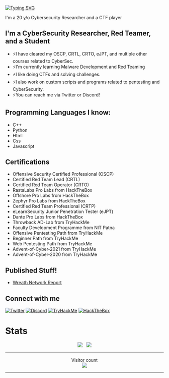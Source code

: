 [![Typing SVG](https://readme-typing-svg.herokuapp.com?color=13D3CB&size=22&vCenter=true&multiline=true&width=397&height=49&lines=Hey+there+%F0%9F%91%8B!+I'm+Cipher007)](https://git.io/typing-svg)

I'm a 20 y/o Cybersecurity Researcher and a CTF player

## I'm a CyberSecurity Researcher, Red Teamer, and a Student

* ⚡I have cleared my OSCP, CRTL, CRTO, eJPT, and multiple other courses related to CyberSec.
* ⚡I'm currently learning Malware Development and Red Teaming
* ⚡I like doing CTFs and solving challenges.
* ⚡I also work on custom scripts and programs related to pentesting and CyberSecurity.
* ⚡You can reach me via Twitter or Discord!

## Programming Languages I know:

* C++
* Python
* Html
* Css
* Javascript 

## Certifications 

* Offensive Security Certified Professional (OSCP)
* Certified Red Team Lead (CRTL)
* Certified Red Team Operator (CRTO)
* RastaLabs Pro Labs from HackTheBox
* Offshore Pro Labs from HackTheBox
* Zephyr Pro Labs from HackTheBox
* Certified Red Team Professional (CRTP)
* eLearnSecurity Junior Penetration Tester (eJPT)
* Dante Pro Labs  from HackTheBox
* Throwback AD-Lab from TryHackMe
* Faculty Development Programme from NIT Patna
* Offensive Pentesting Path from TryHackMe
* Beginner Path from TryHackMe
* Web Pentesting Path from TryHackMe
* Advent-of-Cyber-2021 from TryHackMe
* Advent-of-Cyber-2020 from TryHackMe

## Published Stuff!

* [Wreath Network Report](https://drive.google.com/file/d/17_V8oOHD1WEFaSlDdO0M6rbQHQ0T84n7/view)

## Connect with me

[![Twitter](assets/twitter-logo.png)][Twitter]
[![Discord](assets/discord-logo.png)][Discord]
[![TryHackMe](assets/thm-logo.png)][TryHackMe]
[![HackTheBox](assets/htb-logo.png)][HackTheBox]  


# Stats 

<p align="center">
  <img src="https://github-readme-stats.vercel.app/api?username=cipher7&show_icons=true&theme=algolia" /> &nbsp;
  <img src="https://github-readme-streak-stats.herokuapp.com/?user=cipher7&theme=algolia&show_icons=true" />
<p>
  
---

<p align="center"> 
  Visitor count<br>
  <img src="https://profile-counter.glitch.me/Cipher7/count.svg" />
</p>

---
[Twitter]: https://twitter.com/xCipher007
[Discord]: https://discordapp.com/users/706779776349765722
[TryHackMe]: https://tryhackme.com/p/Cipher007
[HackTheBox]: https://app.hackthebox.eu/profile/306748
